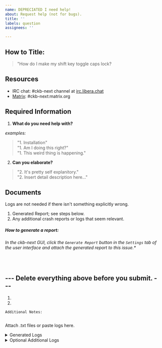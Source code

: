 ```yaml
---
name: DEPRECIATED I need help!
about: Request help (not for bugs).
title: ''
labels: question
assignees: ''

---
```

## How to Title:
> "How do I make my shift key toggle caps lock?

## Resources
* IRC chat: #ckb-next channel at [irc.libera.chat](https://web.libera.chat/?channels=#ckb-next)
* [Matrix](https://matrix.to/#/#ckb-next:matrix.org): #ckb-next:matrix.org

## Required Information

1. **What do you need help with?**

*examples:*
> "1. Installation" </br>
> "1. Am I doing this right?" </br>
> "1. This weird thing is happening." </br>

2. **Can you elaborate?**

> "2. It's pretty self explanitory." </br>
> "2. Insert detail description here..."


## Documents

Logs are not needed if there isn't something explicitly wrong.</br>

1. Generated Report; see steps below.
2. Any additional crash reports or logs that seem relevant.
##### How to generate a report: 
###### In the ckb-next GUI, click the `Generate Report` button in the `Settings` tab of the user interface and attach the generated report to this issue.*

</br>

## --- Delete everything above before you submit. ---
1. 
2. 
```
Additional Notes: 


```

Attach .txt files or paste logs here.
<details><summary>Generated Logs</summary>
<p>

```

-- PASTE HERE --

```

</p>
</details>


<details><summary>Optional Additional Logs</summary>
<p>

```

-- PASTE HERE --

```

</p>
</details>